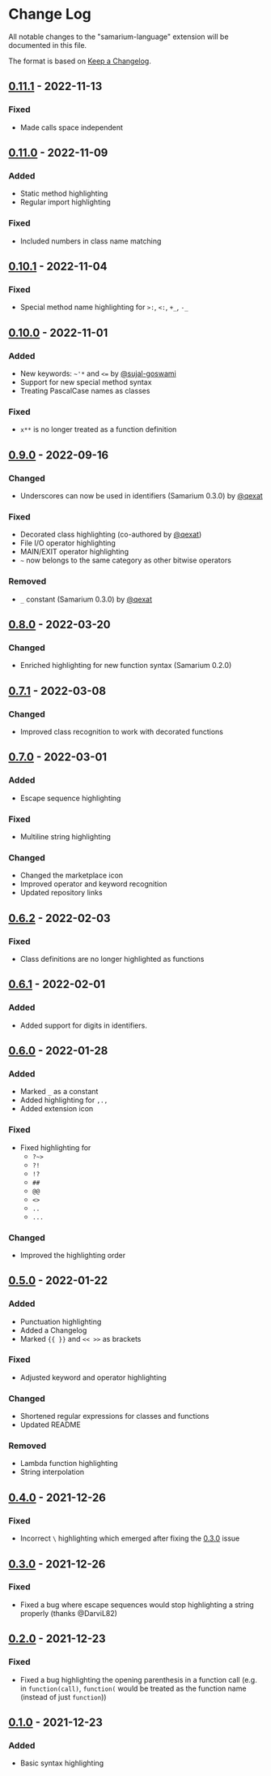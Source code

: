# Change Log

All notable changes to the "samarium-language" extension will be documented in this file.

The format is based on [Keep a Changelog](http://keepachangelog.com/).

## [0.11.1] - 2022-11-13

### Fixed
- Made calls space independent

## [0.11.0] - 2022-11-09

### Added
- Static method highlighting
- Regular import highlighting

### Fixed
- Included numbers in class name matching

## [0.10.1] - 2022-11-04

### Fixed
- Special method name highlighting for `>:`, `<:`, `+_`, `-_`

## [0.10.0] - 2022-11-01

### Added
- New keywords: `~'*` and `<=` by [@sujal-goswami](https://github.com/sujal-goswami)
- Support for new special method syntax
- Treating PascalCase names as classes

### Fixed
- `x**` is no longer treated as a function definition

## [0.9.0] - 2022-09-16

### Changed
- Underscores can now be used in identifiers (Samarium 0.3.0) by [@qexat](https://github.com/qexat)

### Fixed
- Decorated class highlighting (co-authored by [@qexat](https://github.com/qexat))
- File I/O operator highlighting
- MAIN/EXIT operator highlighting
- `~` now belongs to the same category as other bitwise operators

### Removed
- `_` constant (Samarium 0.3.0) by [@qexat](https://github.com/qexat)

## [0.8.0] - 2022-03-20

### Changed
- Enriched highlighting for new function syntax (Samarium 0.2.0)

## [0.7.1] - 2022-03-08

### Changed
- Improved class recognition to work with decorated functions

## [0.7.0] - 2022-03-01

### Added
- Escape sequence highlighting

### Fixed
- Multiline string highlighting

### Changed
- Changed the marketplace icon
- Improved operator and keyword recognition
- Updated repository links

## [0.6.2] - 2022-02-03

### Fixed
- Class definitions are no longer highlighted as functions

## [0.6.1] - 2022-02-01

### Added
- Added support for digits in identifiers.

## [0.6.0] - 2022-01-28

### Added
- Marked `_` as a constant
- Added highlighting for `,.,`
- Added extension icon

### Fixed
- Fixed highlighting for
  - `?~>`
  - `?!`
  - `!?`
  - `##`
  - `@@`
  - `<>`
  - `..`
  - `...`

### Changed
- Improved the highlighting order

## [0.5.0] - 2022-01-22

### Added
- Punctuation highlighting
- Added a Changelog
- Marked `{{ }}` and `<< >>` as brackets

### Fixed
- Adjusted keyword and operator highlighting

### Changed
- Shortened regular expressions for classes and functions
- Updated README

### Removed
- Lambda function highlighting
- String interpolation

## [0.4.0] - 2021-12-26
### Fixed
- Incorrect `\` highlighting which emerged after fixing the [0.3.0](#030---2021-12-16) issue

## [0.3.0] - 2021-12-26

### Fixed
- Fixed a bug where escape sequences would stop highlighting a string properly (thanks @DarviL82)

## [0.2.0] - 2021-12-23

### Fixed
- Fixed a bug highlighting the opening parenthesis in a function call (e.g. in `function(call)`, `function(` would be treated as the function name (instead of just `function`))

## [0.1.0] - 2021-12-23

### Added
- Basic syntax highlighting

[0.1.0]: https://github.com/samarium-lang/vscode-samarium/releases/tag/0.1.0
[0.2.0]: https://github.com/samarium-lang/vscode-samarium/compare/0.1.0...0.2.0
[0.3.0]: https://github.com/samarium-lang/vscode-samarium/compare/0.2.0...0.3.0
[0.4.0]: https://github.com/samarium-lang/vscode-samarium/compare/0.3.0...0.4.0
[0.5.0]: https://github.com/samarium-lang/vscode-samarium/compare/0.4.0...0.5.0
[0.6.0]: https://github.com/samarium-lang/vscode-samarium/compare/0.5.0...0.6.0
[0.6.1]: https://github.com/samarium-lang/vscode-samarium/compare/0.6.0...0.6.1
[0.6.2]: https://github.com/samarium-lang/vscode-samarium/compare/0.6.1...0.6.2
[0.7.0]: https://github.com/samarium-lang/vscode-samarium/compare/0.6.2...0.7.0
[0.7.1]: https://github.com/samarium-lang/vscode-samarium/compare/0.7.0...0.7.1
[0.8.0]: https://github.com/samarium-lang/vscode-samarium/compare/0.7.1...0.8.0
[0.9.0]: https://github.com/samarium-lang/vscode-samarium/compare/0.8.0...0.9.0
[0.10.0]: https://github.com/samarium-lang/vscode-samarium/compare/0.9.0...0.10.0
[0.10.1]: https://github.com/samarium-lang/vscode-samarium/compare/0.10.0...0.10.1
[0.11.0]: https://github.com/samarium-lang/vscode-samarium/compare/0.10.1...0.11.0
[0.11.1]: https://github.com/samarium-lang/vscode-samarium/compare/0.11.0...0.11.1